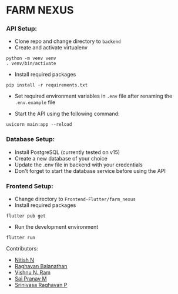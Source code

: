 # FARM NEXUS

### API Setup:
- Clone repo and change directory to `backend`
- Create and activate virtualenv
```
python -m venv venv
. venv/bin/activate
```
- Install required packages
```
pip install -r requirements.txt
```
- Set required environment variables in `.env` file after renaming the `.env.example` file

- Start the API using the following command:
```
uvicorn main:app --reload
```

### Database Setup:
- Install PostgreSQL (currently tested on v15)
- Create a new database of your choice
- Update the .env file in backend with your credentials
- Don't forget to start the database service before using the API

### Frontend Setup:
- Change directory to `Frontend-Flutter/farm_nexus`
- Install required packages
```
flutter pub get
```
- Run the development environment
```
flutter run
```
Contributors:
- [Nitish N](https://github.com/DonWick32)
- [Raghavan Balanathan](https://github.com/DarkCoder999)
- [Vishnu N. Ram](https://github.com/VishnuRam2411)
- [Sai Pranav M](https://github.com/Sai-Pranav2503)
- [Srinivasa Raghavan P](https://github.com/psrinivasaraghavan)